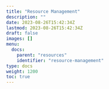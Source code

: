 ```yaml
---
title: "Resource Management"
description: ""
date: 2023-08-26T15:42:34Z
lastmod: 2023-08-26T15:42:34Z
draft: false
images: []
menu:
  docs:
    parent: "resources"
    identifier: "resource-management"
type: docs
weight: 1200
toc: true
---
```

